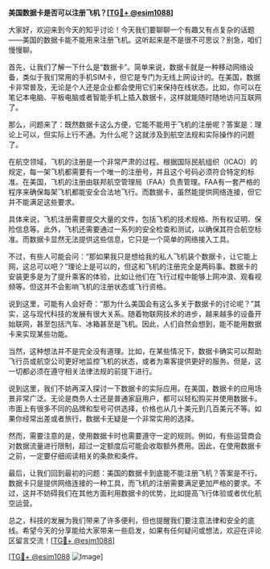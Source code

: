 **美国数据卡是否可以注册飞机？[[TG💪+ @esim1088](https://t.me/s/esim1088)]**

大家好，欢迎来到今天的知乎讨论！今天我们要聊聊一个有趣又有点复杂的话题——美国的数据卡能不能用来注册飞机。这听起来是不是很不可思议？别急，咱们慢慢聊。

首先，让我们了解一下什么是“数据卡”。简单来说，数据卡就是一种移动网络设备，类似于我们常用的手机SIM卡，但它是专门为无线上网设计的。在美国，数据卡非常普及，无论是个人还是企业都会使用它们来保持在线状态。比如，你可以在笔记本电脑、平板电脑或者智能手机上插入数据卡，这样就能随时随地访问互联网了。

那么，问题来了：既然数据卡这么方便，它能不能用于飞机的注册呢？答案是：理论上可以，但实际上行不通。为什么呢？这就涉及到航空法规和实际操作的问题了。

在航空领域，飞机的注册是一个非常严肃的过程。根据国际民航组织（ICAO）的规定，每一架飞机都需要有一个唯一的注册号，并且这个号码必须符合特定的标准。在美国，飞机的注册由联邦航空管理局（FAA）负责管理。FAA有一套严格的程序来确保每架飞机都能安全合法地飞行。而数据卡，虽然能提供网络连接，但它并不能满足这些要求。

具体来说，飞机注册需要提交大量的文件，包括飞机的技术规格、所有权证明、保险信息等。此外，飞机还需要通过一系列的安全检查和测试，以确保其符合航空标准。而数据卡显然无法提供这些信息，它只是一个简单的网络接入工具。

不过，有些人可能会问：“那如果我只是想给我的私人飞机装个数据卡，让它能上网，这总可以吧？”理论上是可以的，但这和飞机的注册完全是两码事。数据卡的安装更多是为了提升乘客的体验，比如让他们在飞行过程中能够上网冲浪、观看视频等。但这并不会影响飞机的注册状态或飞行资格。

说到这里，可能有人会好奇：“那为什么美国会有这么多关于数据卡的讨论呢？”其实，这与现代科技的发展有很大关系。随着物联网技术的进步，越来越多的设备开始联网，甚至包括汽车、冰箱甚至是飞机。因此，人们自然会想到，能不能用数据卡来实现某些功能。

当然，这种想法并不是完全没有道理。比如，在某些情况下，数据卡确实可以帮助飞行员或航空公司更好地监控飞机的状态，或者为乘客提供更好的服务。但是，这一切都必须在遵守相关法律法规的前提下进行。

说到这里，我们不妨再深入探讨一下数据卡的实际应用。在美国，数据卡的应用场景非常广泛。无论是商务人士还是普通家庭用户，都可以轻松购买并使用数据卡。市面上有很多不同的品牌和型号可供选择，价格也从几十美元到几百美元不等。如果你经常出差或者旅行，数据卡无疑是一个非常实用的选择。

然而，需要注意的是，使用数据卡时也需要遵守一定的规则。例如，有些运营商会对数据流量进行限制，超过一定额度后可能会收取额外费用。因此，在使用数据卡之前，一定要仔细阅读相关的条款和条件。

最后，让我们回到最初的问题：美国的数据卡到底能不能注册飞机？答案是不行。数据卡只是提供网络连接的一种工具，而飞机的注册需要满足更加严格的要求。不过，这并不妨碍我们在其他方面利用数据卡的优势，比如提高飞行体验或者优化航空运营。

总之，科技的发展为我们带来了许多便利，但也提醒我们要注意法律和安全的底线。希望今天的分享能给大家带来一些启发，如果有任何疑问或想法，欢迎在评论区留言交流！[[TG💪+ @esim1088](https://t.me/s/esim1088)]

[[TG💪+ @esim1088](https://t.me/s/esim1088) ![Image](https://i.postimg.cc/4NQfJmqS/Snipaste-2025-05-13-00-14-12.png)]